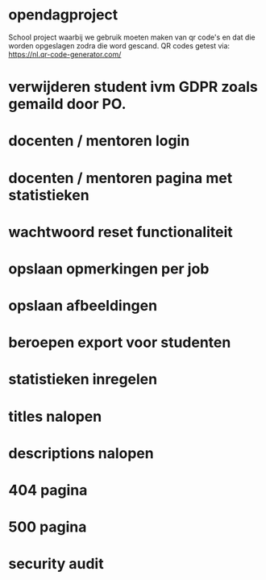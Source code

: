 # opendagproject
School project waarbij we gebruik moeten maken van qr code's en dat die worden opgeslagen zodra die word gescand.
QR codes getest via: https://nl.qr-code-generator.com/ 

# verwijderen student ivm GDPR zoals gemaild door PO.
# docenten / mentoren login 
# docenten / mentoren pagina met statistieken
# wachtwoord reset functionaliteit
# opslaan opmerkingen per job
# opslaan afbeeldingen
# beroepen export voor studenten 
# statistieken inregelen
# titles nalopen
# descriptions nalopen
# 404 pagina 
# 500 pagina
# security audit



